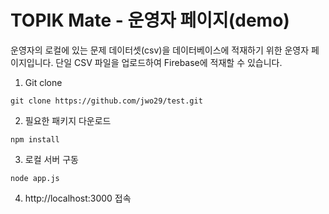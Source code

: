 # TOPIK Mate - 운영자 페이지(demo)

운영자의 로컬에 있는 문제 데이터셋(csv)을 데이터베이스에 적재하기 위한 운영자 페이지입니다.
단일 CSV 파일을 업로드하여 Firebase에 적재할 수 있습니다.

1. Git clone
```
git clone https://github.com/jwo29/test.git
```

2. 필요한 패키지 다운로드
```
npm install
```

3. 로컬 서버 구동
```
node app.js
```

4. http://localhost:3000 접속
